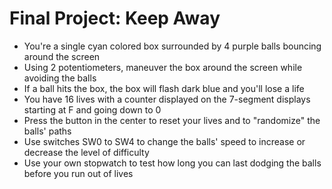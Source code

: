 # Final Project: Keep Away
* You're a single cyan colored box surrounded by 4 purple balls bouncing around the screen
* Using 2 potentiometers, maneuver the box around the screen while avoiding the balls
* If a ball hits the box, the box will flash dark blue and you'll lose a life
* You have 16 lives with a counter displayed on the 7-segment displays starting at F and going down to 0
* Press the button in the center to reset your lives and to "randomize" the balls' paths
* Use switches SW0 to SW4 to change the balls' speed to increase or decrease the level of difficulty
* Use your own stopwatch to test how long you can last dodging the balls before you run out of lives
